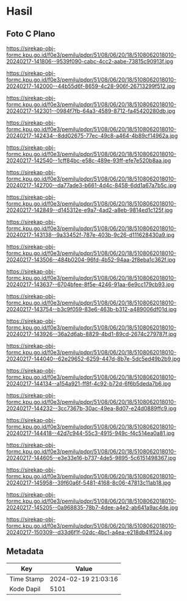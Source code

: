 # Hasil

## Foto C Plano

https://sirekap-obj-formc.kpu.go.id/f0e3/pemilu/pdpr/51/08/06/20/18/5108062018010-20240217-141806--9539f090-cabc-4cc2-aabe-73815c90913f.jpg

https://sirekap-obj-formc.kpu.go.id/f0e3/pemilu/pdpr/51/08/06/20/18/5108062018010-20240217-142000--44b55d6f-8659-4c28-906f-26713299f512.jpg

https://sirekap-obj-formc.kpu.go.id/f0e3/pemilu/pdpr/51/08/06/20/18/5108062018010-20240217-142301--0984f7fb-64a3-4589-8712-fa45420280db.jpg

https://sirekap-obj-formc.kpu.go.id/f0e3/pemilu/pdpr/51/08/06/20/18/5108062018010-20240217-142434--8dd02675-77ec-49c8-a464-4b89cf14962a.jpg

https://sirekap-obj-formc.kpu.go.id/f0e3/pemilu/pdpr/51/08/06/20/18/5108062018010-20240217-142540--1cff84bc-e58c-489e-93ff-efe7e520b8aa.jpg

https://sirekap-obj-formc.kpu.go.id/f0e3/pemilu/pdpr/51/08/06/20/18/5108062018010-20240217-142700--da77ade3-b661-4d4c-8458-6dd1a67a7b5c.jpg

https://sirekap-obj-formc.kpu.go.id/f0e3/pemilu/pdpr/51/08/06/20/18/5108062018010-20240217-142849--d145312e-e9a7-4ad2-a8eb-9814ed1c125f.jpg

https://sirekap-obj-formc.kpu.go.id/f0e3/pemilu/pdpr/51/08/06/20/18/5108062018010-20240217-143138--9a33452f-787e-403b-9c26-d111628430a9.jpg

https://sirekap-obj-formc.kpu.go.id/f0e3/pemilu/pdpr/51/08/06/20/18/5108062018010-20240217-143506--484b0204-96fd-4b52-94aa-2f8eba1c362f.jpg

https://sirekap-obj-formc.kpu.go.id/f0e3/pemilu/pdpr/51/08/06/20/18/5108062018010-20240217-143637--6704bfee-8f5e-4246-91aa-6e9cc179cb93.jpg

https://sirekap-obj-formc.kpu.go.id/f0e3/pemilu/pdpr/51/08/06/20/18/5108062018010-20240217-143754--b3c9f059-83e6-463b-b312-a489006df01d.jpg

https://sirekap-obj-formc.kpu.go.id/f0e3/pemilu/pdpr/51/08/06/20/18/5108062018010-20240217-143926--36a2d6ab-8829-4bd1-89cd-2674c279787f.jpg

https://sirekap-obj-formc.kpu.go.id/f0e3/pemilu/pdpr/51/08/06/20/18/5108062018010-20240217-144040--62e29652-6259-447d-8b7e-5dc5ed49b2b9.jpg

https://sirekap-obj-formc.kpu.go.id/f0e3/pemilu/pdpr/51/08/06/20/18/5108062018010-20240217-144134--a154a921-ff8f-4c92-b72d-6f6b5deda7b6.jpg

https://sirekap-obj-formc.kpu.go.id/f0e3/pemilu/pdpr/51/08/06/20/18/5108062018010-20240217-144232--3cc7367b-30ac-49ea-8d07-e24d0889ffc9.jpg

https://sirekap-obj-formc.kpu.go.id/f0e3/pemilu/pdpr/51/08/06/20/18/5108062018010-20240217-144418--42d7c944-55c3-4915-949c-f4c514ea0a81.jpg

https://sirekap-obj-formc.kpu.go.id/f0e3/pemilu/pdpr/51/08/06/20/18/5108062018010-20240217-144605--e3e33e16-b737-4de5-9895-5c6151498367.jpg

https://sirekap-obj-formc.kpu.go.id/f0e3/pemilu/pdpr/51/08/06/20/18/5108062018010-20240217-145958--39f60a6f-5481-4168-8c06-47813c11ab18.jpg

https://sirekap-obj-formc.kpu.go.id/f0e3/pemilu/pdpr/51/08/06/20/18/5108062018010-20240217-145205--0a968835-78b7-4dee-a4e2-ab641a9ac4de.jpg

https://sirekap-obj-formc.kpu.go.id/f0e3/pemilu/pdpr/51/08/06/20/18/5108062018010-20240217-150309--d33d6f1f-02dc-4bc1-a4ea-e218db41f524.jpg


## Metadata

| Key        | Value               |
| ---------- | ------------------- |
| Time Stamp | 2024-02-19 21:03:16 |
| Kode Dapil | 5101                |



